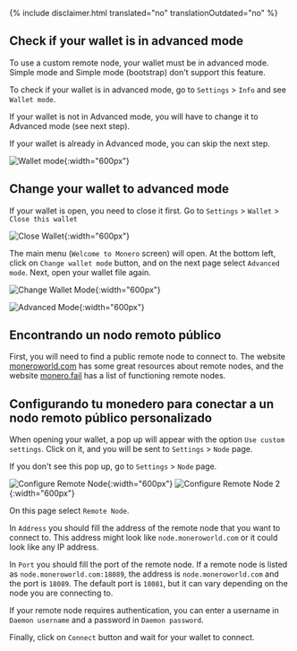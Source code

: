 {% include disclaimer.html translated="no" translationOutdated="no" %}

## Check if your wallet is in advanced mode

To use a custom remote node, your wallet must be in advanced mode. Simple
mode and Simple mode (bootstrap) don't support this feature.

To check if your wallet is in advanced mode, go to `Settings` > `Info` and see `Wallet mode`.

If your wallet is not in Advanced mode, you will have to change it to
Advanced mode (see next step).

If your wallet is already in Advanced mode, you can skip the next step.

![Wallet
mode](/img/resources/user-guides/en/remote_node/wallet_mode_info.avif){:width="600px"}

## Change your wallet to advanced mode

If your wallet is open, you need to close it first. Go to `Settings` > `Wallet` > `Close this wallet`

![Close
Wallet](/img/resources/user-guides/en/remote_node/close_open_wallet.avif){:width="600px"}

The main menu (`Welcome to Monero` screen) will open. At the bottom left,
click on `Change wallet mode` button, and on the next page select `Advanced
mode`. Next, open your wallet file again.

![Change Wallet
Mode](/img/resources/user-guides/en/remote_node/change_wallet_mode.avif){:width="600px"}

![Advanced
Mode](/img/resources/user-guides/en/remote_node/advanced_mode.avif){:width="600px"}

## Encontrando un nodo remoto público

First, you will need to find a public remote node to connect to. The website
[moneroworld.com](https://moneroworld.com/#nodes) has some great resources
about remote nodes, and the website [monero.fail](https://monero.fail) has a
list of functioning remote nodes.

## Configurando tu monedero para conectar a un nodo remoto público personalizado

When opening your wallet, a pop up will appear with the option `Use custom settings`. Click on it, and you will be sent to `Settings` > `Node` page. 

If you don't see this pop up, go to `Settings` > `Node` page.

![Configure Remote
Node](/img/resources/user-guides/en/remote_node/remote_node_config.avif){:width="600px"}
![Configure Remote Node
2](/img/resources/user-guides/en/remote_node/remote_node_config-2.avif){:width="600px"}

On this page select `Remote Node`.

In `Address` you should fill the address of the remote node that you want to
connect to. This address might look like `node.moneroworld.com` or it could
look like any IP address.

In `Port` you should fill the port of the remote node. If a remote node is
listed as `node.moneroworld.com:18089`, the address is
`node.moneroworld.com` and the port is `18089`. The default port is `18081`,
but it can vary depending on the node you are connecting to.

If your remote node requires authentication, you can enter a username in
`Daemon username` and a password in `Daemon password`.

Finally, click on `Connect` button and wait for your wallet to connect.
